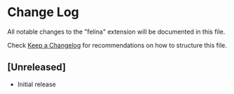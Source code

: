 # Change Log

All notable changes to the "felina" extension will be documented in this file.

Check [Keep a Changelog](http://keepachangelog.com/) for recommendations on how to structure this file.

## [Unreleased]

- Initial release
